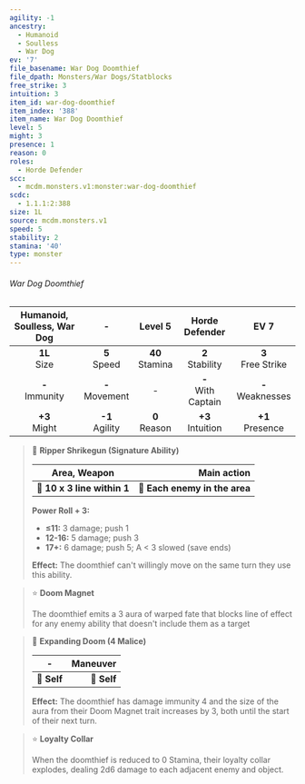 ```yaml
---
agility: -1
ancestry:
  - Humanoid
  - Soulless
  - War Dog
ev: '7'
file_basename: War Dog Doomthief
file_dpath: Monsters/War Dogs/Statblocks
free_strike: 3
intuition: 3
item_id: war-dog-doomthief
item_index: '388'
item_name: War Dog Doomthief
level: 5
might: 3
presence: 1
reason: 0
roles:
  - Horde Defender
scc:
  - mcdm.monsters.v1:monster:war-dog-doomthief
scdc:
  - 1.1.1:2:388
size: 1L
source: mcdm.monsters.v1
speed: 5
stability: 2
stamina: '40'
type: monster
---
```


###### War Dog Doomthief

| Humanoid, Soulless, War Dog |          -          |       Level 5       |     Horde Defender      |          EV 7          |
| :-------------------------: | :-----------------: | :-----------------: | :---------------------: | :--------------------: |
|      **1L**<br/> Size       |  **5**<br/> Speed   | **40**<br/> Stamina |  **2**<br/> Stability   | **3**<br/> Free Strike |
|     **-**<br/> Immunity     | **-**<br/> Movement |          -          | **-**<br/> With Captain | **-**<br/> Weaknesses  |
|      **+3**<br/> Might      | **-1**<br/> Agility |  **0**<br/> Reason  |  **+3**<br/> Intuition  |  **+1**<br/> Presence  |

<!-- -->
> 🔳 **Ripper Shrikegun (Signature Ability)**
>
> | **Area, Weapon**            |               **Main action** |
> | --------------------------- | ----------------------------: |
> | **📏 10 x 3 line within 1** | **🎯 Each enemy in the area** |
>
> **Power Roll + 3:**
>
> - **≤11:** 3 damage; push 1
> - **12-16:** 5 damage; push 3
> - **17+:** 6 damage; push 5; A < 3 slowed (save ends)
>
> **Effect:** The doomthief can't willingly move on the same turn they use this ability.

<!-- -->
> ⭐️ **Doom Magnet**
>
> The doomthief emits a 3 aura of warped fate that blocks line of effect for any enemy ability that doesn't include them as a target

<!-- -->
> 👤 **Expanding Doom (4 Malice)**
>
> | **-**       | **Maneuver** |
> | ----------- | -----------: |
> | **📏 Self** |  **🎯 Self** |
>
> **Effect:** The doomthief has damage immunity 4 and the size of the aura from their Doom Magnet trait increases by 3, both until the start of their next turn.

<!-- -->
> ⭐️ **Loyalty Collar**
>
> When the doomthief is reduced to 0 Stamina, their loyalty collar explodes, dealing 2d6 damage to each adjacent enemy and object.
